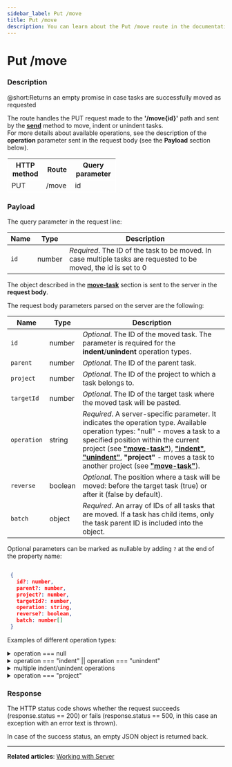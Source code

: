 ```yaml
---
sidebar_label: Put /move
title: Put /move
description: You can learn about the Put /move route in the documentation of the DHTMLX JavaScript To Do List library. Browse developer guides and API reference, try out code examples and live demos, and download a free 30-day evaluation version of DHTMLX To Do List.
---
```


# Put /move

### Description

@short:Returns an empty promise in case tasks are successfully moved as requested

The route handles the PUT request made to the **'/move{id}'** path and sent by the [**send**](api/rest_api/methods/send_method.md) method to move, indent or unindent tasks.<br/>
For more details about available operations, see the description of the **operation** parameter sent in the request body (see the **Payload** section below). 

<table style="border: 1px solid white; border-collapse: collapse; width:50%">
<thead style="border: 1px solid white; border-collapse: collapse;">
<th style="width:25%">HTTP method</th>
<th style="width:25%">Route</th>
<th style="width:25%">Query parameter</th>
</thead>
<tbody style="border: 1px solid white; border-collapse: collapse">
<tr>
<td>PUT</td>
<td>/move</td>
<td>id</td>
</tr>
</tbody>
</table>


### Payload

The query parameter in the request line:

| Name       | Type        | Description |
| ----------- | ----------- | ----------- |
| `id`       |  number   | *Required*. The ID of the task to be moved. In case multiple tasks are requested to be moved, the id is set to 0|

The object described in the [**move-task**](api/events/movetask_event.md) section is sent to the server in the **request body**.

The request body parameters parsed on the server are the following:

| Name       | Type        | Description |
| ----------- | ----------- | ----------- |
| `id`| number|*Optional*. The ID of the moved task. The parameter is required for the **indent**/**unindent** operation types.|
| `parent`       |  number   | *Optional*. The ID of the parent task.|
| `project`       |  number   | *Optional*. The ID of the project to which a task belongs to.|
| `targetId`       |  number   | *Optional*. The ID of the target task where the moved task will be pasted.|
| `operation`       |  string  | *Required*. A server-specific parameter. It indicates the operation type. Available operation types: "null" - moves a task to a specified position within the current project (see [**"move-task"**](api/methods/movetask_method.md)), [**"indent"**](api/methods/indenttask_method.md), [**"unindent"**](api/methods/unindenttask_method.md), **"project"** - moves a task to another project (see [**"move-task"**](api/methods/movetask_method.md)).|
| `reverse`       | boolean   | *Optional*. The position where a task will be moved: before the target task (true) or after it (false by default).|
| `batch`       |  object  | *Required*. An array of IDs of all tasks that are moved. If a task has child items, only the task parent ID is included into the object.|


Optional parameters can be marked as nullable by adding `?` at the end of the property name:

~~~json
 
 {
   id?: number,
   parent?: number,
   project?: number,
   targetId?: number,
   operation: string,
   reverse?: boolean,
   batch: number[]
 }
~~~ 

Examples of different operation types:

<details>
  <summary>operation === null </summary>
  In case one task is moved within the current project, its ID is sent in the request line.<br/> 
  If multiple tasks are moved, the <b>id</b> value in the request line is set to 0, and all tasks IDs are specified in the <b>batch</b> array. <br/>
  

  ~~~json
  {
    targetId: number,
    reverse: boolean,
    batch?: number[],
    operation?: string,
}
~~~
    
  </details>  

  <details>
  <summary>operation === "indent" || operation === "unindent" </summary>
  
  
   In case the request is sent for one <b>indent/unindent</b> operation, its ID is sent in the request line and other task parameters are sent in the request body:

~~~json

   {
    id: number,
    targetId: number,
    reverse: boolean,
    operation: string,
    parent?: number,
} 

~~~

  </details>
  

  <details>
  <summary>multiple indent/unindent operations</summary>
  In case the request is sent to indent or unindent multiple tasks, the <b>id</b> value in the request line is set to 0, each task ID with other parameters are listed in the <b>opbatch</b> array of task objects.

Let's denote each operation object as the <b>Operation</b> object:

~~~json

   {
    id: number,
    targetId: number,
    reverse: boolean,
    operation: string,
    parent?: number,
} 


~~~

Now we can list operation parameters in the **opbatch** array of the <b>Operation</b> objects: 

~~~json
{
    opbatch: Operation[]
}
// where Operation is defined in the previous example

~~~

  </details>

<details>

<summary>operation === "project"</summary>
  In case one task is moved, its ID is sent in the request line.<br/> 
  If multiple tasks are moved to another project, the <b>id</b> value in the request line is set to 0, and all tasks IDs are specified in the <b>batch</b> array.<br/> 
  If you move a task with child items, only the ID of its parent is specified in the <b>batch</b> array.<br/>
  
  The <b>project</b> parameter is the ID of a project where tasks are moved. 

~~~json
{
    project: number,
    operation: string,
    batch?: number[],
}

~~~

</details>

### Response

  
The HTTP status code shows whether the request succeeds (response.status == 200) or fails (response.status == 500, in this case an exception with an error text is thrown).

In case of the success status, an empty JSON object is returned back. 

---

**Related articles**: [Working with Server](guides/working_with_server.md)